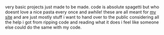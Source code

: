 very basic projects just made to be made.
code is absolute spagetti
but who doesnt love a nice pasta every once and awhile!
these are all meant for [my site](https://novassite.net) and are just mostly stuff i want to hand over to the public
considering all the help i got from ripping code and reading what it does i feel like someone else could do the same with my code.
